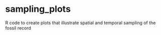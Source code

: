 # sampling_plots
R code to create plots that illustrate spatial and temporal sampling of the fossil record
